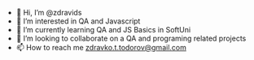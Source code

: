 - 👋 Hi, I’m @zdravids
- 👀 I’m interested in QA and Javascript
- 🌱 I’m currently learning QA and JS Basics in SoftUni
- 💞️ I’m looking to collaborate on a QA and programing related projects 
- 📫 How to reach me zdravko.t.todorov@gmail.com

<!---
zdravids/zdravids is a ✨ special ✨ repository because its `README.md` (this file) appears on your GitHub profile.
You can click the Preview link to take a look at your changes.
--->
